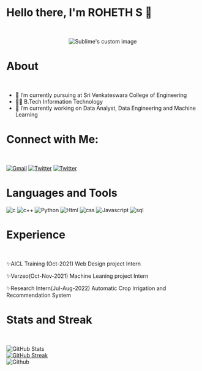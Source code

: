 # Hello there, I'm ROHETH S 👋
<br>

<p align="center">
  <img src="https://user-images.githubusercontent.com/93082548/164978757-a4ebf808-fb5f-44bc-860e-613bb6321ac2.gif" alt="Sublime's custom image"/>
</p>

# About
<br>

- 🌱 I’m currently pursuing at Sri Venkateswara College of Engineering
- 🧑‍🎓 B.Tech Information Technology
- 🔭 I’m currently working on Data Analyst, Data Engineering and Machine Learning

# Connect with Me:
<br>

<a href="mailto:roheth1908@gmail.com">![Gmail](https://img.shields.io/badge/Gmail-D14836?style=for-the-badge&logo=gmail&logoColor=white)</a> 
<a href="https://twitter.com/thisisroheth">![Twitter](https://img.shields.io/badge/Twitter-%231DA1F2.svg?style=for-the-badge&logo=Twitter&logoColor=white)</a> 
<a href="https://www.linkedin.com/in/roheth-s-1541a7212">![Twitter](https://img.shields.io/badge/LinkedIn-0077B5?style=for-the-badge&logo=linkedin&logoColor=white)</a>

# Languages and Tools

![c](https://img.shields.io/badge/C-00599C?style=for-the-badge&logo=c&logoColor=white)
![c++](https://img.shields.io/badge/C%2B%2B-00599C?style=for-the-badge&logo=c%2B%2B&logoColor=white)
![Python](https://img.shields.io/badge/Python-3776AB?style=for-the-badge&logo=python&logoColor=white) 
![Html](https://img.shields.io/badge/HTML-239120?style=for-the-badge&logo=html5&logoColor=white)
![css](https://img.shields.io/badge/CSS-239120?&style=for-the-badge&logo=css3&logoColor=white)
![Javascript](https://img.shields.io/badge/JavaScript-323330?style=for-the-badge&logo=javascript&logoColor=F7DF1E)
![sql](https://img.shields.io/badge/MySQL-00000F?style=for-the-badge&logo=mysql&logoColor=white)



# Experience
<br>

✨AICL Training (Oct-2021)
 Web Design project Intern 
 
 ✨Verzeo(Oct-Nov-2021)
 Machine Leaning project Intern 

 ✨Research Intern(Jul-Aug-2022)
 Automatic Crop Irrigation and Recommendation System
 
 
# Stats and Streak
<br>

![GitHub Stats](https://github-readme-stats.vercel.app/api?username=ROHETH-S&theme=radical)
<br>
[![GitHub Streak](https://github-readme-streak-stats.herokuapp.com/?user=ROHETH-S&theme=dark)](https://git.io/streak-stats)
<br>
![Github ](https://komarev.com/ghpvc/?username=ROHETH-S&color=blueviolet)





